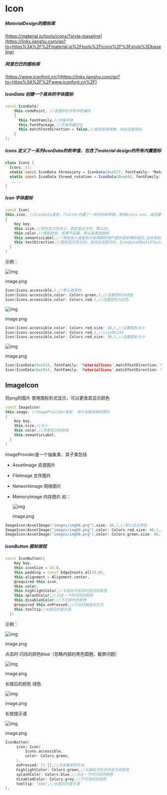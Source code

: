 # Icon

##### MaterialDesign的图标库

[https://material.io/tools/icons/?style=baseline](https://links.jianshu.com/go?to=https%3A%2F%2Fmaterial.io%2Ftools%2Ficons%2F%3Fstyle%3Dbaseline)

##### 阿里巴巴的图标库

[https://www.iconfont.cn/](https://links.jianshu.com/go?to=https%3A%2F%2Fwww.iconfont.cn%2F)

##### IconData   创建一个具体的字体图标

```cpp
const IconData(
    this.codePoint, //该图标在字体中的编码  
    {
      this.fontFamily,//所属字体
      this.fontPackage,//字体所属的包
      this.matchTextDirection = false,//是否启用镜像，向左还是向右
    }
);
```

##### Icons  定义了一系列IconData的枚举值，包含了material design的所有内置图标

```csharp
class Icons {
  Icons._();
  static const IconData threesixty = IconData(0xe577, fontFamily: 'MaterialIcons');
  static const IconData threed_rotation = IconData(0xe84d, fontFamily: 'MaterialIcons');
  ......
}
```

##### Icon  字体图标

```cpp
const Icon(
this.icon, //IconData类型，flutter内置了一系列的枚举值，使用Icons.xxx，或创建IconData
{
    Key key,
    this.size,//图标显示的大小，固定是正方形，默认24,
    this.color,//图标颜色，如果不设置，默认是黑色图标
    this.semanticLabel,//?帮助盲人或者视力有障碍的用户提供语言辅助描述,还未用到过
    this.textDirection,//图标显示的方向，是向左还是向右，IconData的matchTextDirection为true时有效，matchTextDirection默认值为false，因此只设置textDirection无效
  }
)
```

示例：





![img](https:////upload-images.jianshu.io/upload_images/10820743-8dea2c526f286dfa.png?imageMogr2/auto-orient/strip|imageView2/2/w/27)

image.png

```cpp
Icon(Icons.accessible,),//默认是黑色
Icon(Icons.accessible,color: Colors.green,),//设置图标为绿色
Icon(Icons.accessible,color: Colors.red,),//设置图标为红色
```



![img](https:////upload-images.jianshu.io/upload_images/10820743-49518b6d4b4523ea.png?imageMogr2/auto-orient/strip|imageView2/2/w/48)

image.png

```cpp
Icon(Icons.accessible,color: Colors.red,size: 10,),//设置图标大小
Icon(Icons.accessible,color: Colors.red,),//size默认24
Icon(Icons.accessible,color: Colors.red,size: 30,),//设置图标大小
```



![img](https:////upload-images.jianshu.io/upload_images/10820743-4eb5eca7e4019d27.png?imageMogr2/auto-orient/strip|imageView2/2/w/33)

image.png

```cpp
Icon(IconData(0xe914, fontFamily: 'MaterialIcons',matchTextDirection: true),color: Colors.red,size: 30,textDirection: TextDirection.ltr,),
Icon(IconData(0xe914, fontFamily: 'MaterialIcons',matchTextDirection: true),color: Colors.red,size: 30,textDirection: TextDirection.rtl,),
```

## ImageIcon

将png的图片 使用图标形式显示，可以更改其显示颜色

```cpp
const ImageIcon(
this.image, //ImageProvider类型  用于加载具体的图片
{
    Key key,
    this.size,//大小
    this.color,//想要显示的颜色
    this.semanticLabel,
  }
)
```

ImageProvider是一个抽象类，其子类包括

- AssetImage   资源图片

- FileImage  文件图片

- NetworkImage    网络图片

- MemoryImage   内存图片
  如：

  

  ![img](https:////upload-images.jianshu.io/upload_images/10820743-369a3076d7c90c96.png?imageMogr2/auto-orient/strip|imageView2/2/w/31)

  image.png

```cpp
ImageIcon(AssetImage("images/img06.png"),size: 40,),//默认显示原色
ImageIcon(AssetImage("images/img06.png"),color: Colors.red,size: 40,),//红色
ImageIcon(AssetImage("images/img06.png"),color: Colors.green,size: 40,),//绿色
```

##### IconButton   图标按钮

```cpp
const IconButton({
    Key key,
    this.iconSize = 24.0,
    this.padding = const EdgeInsets.all(8.0),
    this.alignment = Alignment.center,
    @required this.icon,
    this.color,
    this.highlightColor,//长按后不松手时显示的颜色
    this.splashColor,//点击一下时闪烁的颜色
    this.disabledColor,//不可用时的颜色
    @required this.onPressed,//点击后触发的方法
    this.tooltip//长按后的提示语
  })
```

示例：





![img](https:////upload-images.jianshu.io/upload_images/10820743-cf5c8832be62cbea.png?imageMogr2/auto-orient/strip|imageView2/2/w/41)

image.png



点击时 闪烁的颜色blue（忽略内部的黑色圆圈，截屏问题）





![img](https:////upload-images.jianshu.io/upload_images/10820743-abfb7c2280b2f347.png?imageMogr2/auto-orient/strip|imageView2/2/w/56)

image.png


长按后的颜色  绿色



![img](https:////upload-images.jianshu.io/upload_images/10820743-3818a3831e8032e8.png?imageMogr2/auto-orient/strip|imageView2/2/w/56)

image.png



长按提示语





![img](https:////upload-images.jianshu.io/upload_images/10820743-34bc272dd3354690.png?imageMogr2/auto-orient/strip|imageView2/2/w/70)

image.png

```cpp
IconButton(
     icon: Icon(
         Icons.accessible,
         color: Colors.green,
     ),
     onPressed: () {},//点击触发的方法
     highlightColor: Colors.green,//长按后不松手时显示的颜色
     splashColor: Colors.blue,//点击一下时闪烁的颜色
     disabledColor: Colors.grey,//不可用时的颜色
     tooltip: "sss",//长按后的提示语
),
```

